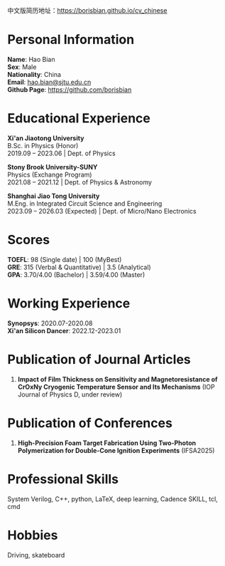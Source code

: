 中文版简历地址：https://borisbian.github.io/cv_chinese

# Personal Information
  
**Name**: Hao Bian   
**Sex**: Male  
**Nationality**: China  
**Email**: hao.bian@sjtu.edu.cn  
**Github Page**: https://github.com/borisbian

# Educational Experience

**Xi'an Jiaotong University**  
B.Sc. in Physics (Honor)   
2019.09 – 2023.06 | Dept. of Physics  

**Stony Brook University-SUNY**  
Physics (Exchange Program)   
2021.08 – 2021.12  | Dept. of Physics & Astronomy  

**Shanghai Jiao Tong University**  
M.Eng. in Integrated Circuit Science and Engineering  
2023.09 – 2026.03 (Expected) | Dept. of Micro/Nano Electronics  

# Scores

**TOEFL**: 98 (Single date) | 100 (MyBest)  
**GRE**: 315 (Verbal & Quantitative) | 3.5 (Analytical)  
**GPA**: 3.70/4.00 (Bachelor) | 3.59/4.00 (Master)  

# Working Experience

**Synopsys**: 2020.07-2020.08  
**Xi'an Silicon Dancer**: 2022.12-2023.01  

# Publication of Journal Articles

1. **Impact of Film Thickness on Sensitivity and Magnetoresistance of CrOxNy Cryogenic Temperature Sensor and Its Mechanisms** (IOP Journal of Physics D, under review)  

# Publication of Conferences

1. **High-Precision Foam Target Fabrication Using Two-Photon Polymerization for Double-Cone Ignition Experiments** (IFSA2025)  

# Professional Skills

System Verilog, C++, python, LaTeX, deep learning, Cadence SKILL, tcl, cmd  

# Hobbies

Driving, skateboard  
